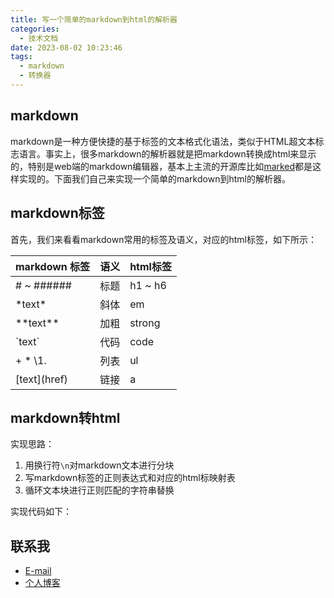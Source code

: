 ```yaml
---
title: 写一个简单的markdown到html的解析器
categories:
  - 技术文档
date: 2023-08-02 10:23:46
tags:
  - markdown
  - 转换器
---
```


## markdown

markdown是一种方便快捷的基于标签的文本格式化语法，类似于HTML超文本标志语言。事实上，很多markdown的解析器就是把markdown转换成html来显示的，特别是web端的markdown编辑器，基本上主流的开源库比如[marked](https://github.com/markedjs/marked)都是这样实现的。下面我们自己来实现一个简单的markdown到html的解析器。

## markdown标签

首先，我们来看看markdown常用的标签及语义，对应的html标签，如下所示：

| markdown 标签 | 语义 | html标签 |
| ------ | ------ | ------ |
| # ~ ###### | 标题 | h1 ~ h6 |
| \*text\* | 斜体 | em |
| \*\*text\*\* | 加粗 | strong |
| \`text\` | 代码 | code |
| \+ \* \1. | 列表 | ul |
| \[text\]\(href\) | 链接 | a |

## markdown转html

实现思路：  

1. 用换行符`\n`对markdown文本进行分块
2. 写markdown标签的正则表达式和对应的html标映射表
3. 循环文本块进行正则匹配的字符串替换

实现代码如下：  



## 联系我

- [E-mail](mailto:chenqy9@foxmail.com)
- [个人博客](https://chenqy9.github.io)
